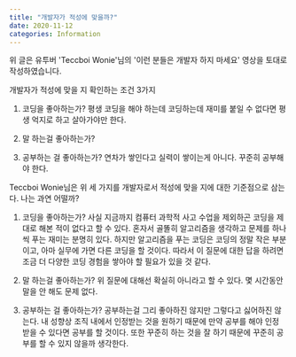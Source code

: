 ```yaml
---
title: "개발자가 적성에 맞을까?"
date: 2020-11-12
categories: Information
---
```


위 글은 유투버 'Teccboi Wonie'님의 '이런 분들은 개발자 하지 마세요' 영상을 토대로 작성하였습니다.  

개발자가 적성에 맞을 지 확인하는 조건 3가지

1. 코딩을 좋아하는가?
   평생 코딩을 해야 하는데 코딩하는데 재미를 붙일 수 없다면 평생 억지로 하고 살아가야만 한다. 
      
2. 말 하는걸 좋아하는가? 

3. 공부하는 걸 좋아하는가?
연차가 쌓인다고 실력이 쌓이는게 아니다. 꾸준히 공부해야 한다. 

Teccboi Wonie님은 위 세 가지를 개발자로서 적성에 맞을 지에 대한 기준점으로 삼는다. 
나는 과연 어떨까?
1. 코딩을 좋아하는가?
사실 지금까지 컴퓨터 과학적 사고 수업을 제외하곤 코딩을 제대로 해본 적이 없다고 할 수 있다. 혼자서 골똘히 알고리즘을 생각하고 문제를 하나씩 푸는 재미는 분명히 있다. 
하지만 알고리즘을 푸는 코딩은 코딩의 정말 작은 부분이고, 아마 실무에 가면 다른 코딩을 할 것이다. 따라서 이 질문에 대한 답을 하려면 조금 더 다양한 코딩 경험을 쌓아야 할 필요가 있을 것 같다. 

2. 말 하는걸 좋아하는가? 
위 질문에 대해선 확실히 아니라고 할 수 있다. 몇 시간동안 말을 안 해도 문제 없다.

3. 공부하는 걸 좋아하는가? 
공부하는걸 그리 좋아하진 않지만 그렇다고 싫어하진 않는다. 내 성향상 조직 내에서 인정받는 것을 원하기 때문에 만약 공부를 해야 인정 받을 수 있다면 공부를 할 것이다. 
또한 꾸준히 하는 것을 잘 하기 때문에 꾸준히 공부를 할 수 있지 않을까 생각한다. 

